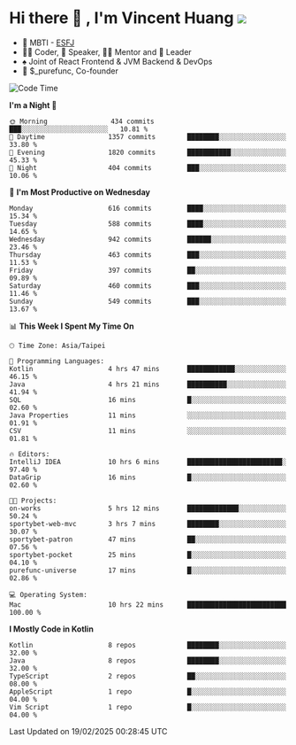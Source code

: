 # Hi there 👋 , I'm Vincent Huang ![](https://komarev.com/ghpvc/?username=Jian-Min-Huang)
- 👀 MBTI - [ESFJ](https://www.16personalities.com/esfj-personality)
- 👨‍💻 Coder, 🎤 Speaker, 👨‍🏫 Mentor and 🚀 Leader
- ♠️ Joint of React Frontend & JVM Backend & DevOps
- 💼 $_purefunc, Co-founder

<!--START_SECTION:waka-->
![Code Time](http://img.shields.io/badge/Code%20Time-4%2C915%20hrs%2033%20mins-blue)

**I'm a Night 🦉** 

```text
🌞 Morning                434 commits         ███░░░░░░░░░░░░░░░░░░░░░░   10.81 % 
🌆 Daytime                1357 commits        ████████░░░░░░░░░░░░░░░░░   33.80 % 
🌃 Evening                1820 commits        ███████████░░░░░░░░░░░░░░   45.33 % 
🌙 Night                  404 commits         ███░░░░░░░░░░░░░░░░░░░░░░   10.06 % 
```
📅 **I'm Most Productive on Wednesday** 

```text
Monday                   616 commits         ████░░░░░░░░░░░░░░░░░░░░░   15.34 % 
Tuesday                  588 commits         ████░░░░░░░░░░░░░░░░░░░░░   14.65 % 
Wednesday                942 commits         ██████░░░░░░░░░░░░░░░░░░░   23.46 % 
Thursday                 463 commits         ███░░░░░░░░░░░░░░░░░░░░░░   11.53 % 
Friday                   397 commits         ██░░░░░░░░░░░░░░░░░░░░░░░   09.89 % 
Saturday                 460 commits         ███░░░░░░░░░░░░░░░░░░░░░░   11.46 % 
Sunday                   549 commits         ███░░░░░░░░░░░░░░░░░░░░░░   13.67 % 
```


📊 **This Week I Spent My Time On** 

```text
🕑︎ Time Zone: Asia/Taipei

💬 Programming Languages: 
Kotlin                   4 hrs 47 mins       ████████████░░░░░░░░░░░░░   46.15 % 
Java                     4 hrs 21 mins       ██████████░░░░░░░░░░░░░░░   41.94 % 
SQL                      16 mins             █░░░░░░░░░░░░░░░░░░░░░░░░   02.60 % 
Java Properties          11 mins             ░░░░░░░░░░░░░░░░░░░░░░░░░   01.91 % 
CSV                      11 mins             ░░░░░░░░░░░░░░░░░░░░░░░░░   01.81 % 

🔥 Editors: 
IntelliJ IDEA            10 hrs 6 mins       ████████████████████████░   97.40 % 
DataGrip                 16 mins             █░░░░░░░░░░░░░░░░░░░░░░░░   02.60 % 

🐱‍💻 Projects: 
on-works                 5 hrs 12 mins       █████████████░░░░░░░░░░░░   50.24 % 
sportybet-web-mvc        3 hrs 7 mins        ████████░░░░░░░░░░░░░░░░░   30.07 % 
sportybet-patron         47 mins             ██░░░░░░░░░░░░░░░░░░░░░░░   07.56 % 
sportybet-pocket         25 mins             █░░░░░░░░░░░░░░░░░░░░░░░░   04.10 % 
purefunc-universe        17 mins             █░░░░░░░░░░░░░░░░░░░░░░░░   02.86 % 

💻 Operating System: 
Mac                      10 hrs 22 mins      █████████████████████████   100.00 % 
```

**I Mostly Code in Kotlin** 

```text
Kotlin                   8 repos             ████████░░░░░░░░░░░░░░░░░   32.00 % 
Java                     8 repos             ████████░░░░░░░░░░░░░░░░░   32.00 % 
TypeScript               2 repos             ██░░░░░░░░░░░░░░░░░░░░░░░   08.00 % 
AppleScript              1 repo              █░░░░░░░░░░░░░░░░░░░░░░░░   04.00 % 
Vim Script               1 repo              █░░░░░░░░░░░░░░░░░░░░░░░░   04.00 % 
```




 Last Updated on 19/02/2025 00:28:45 UTC
<!--END_SECTION:waka-->
